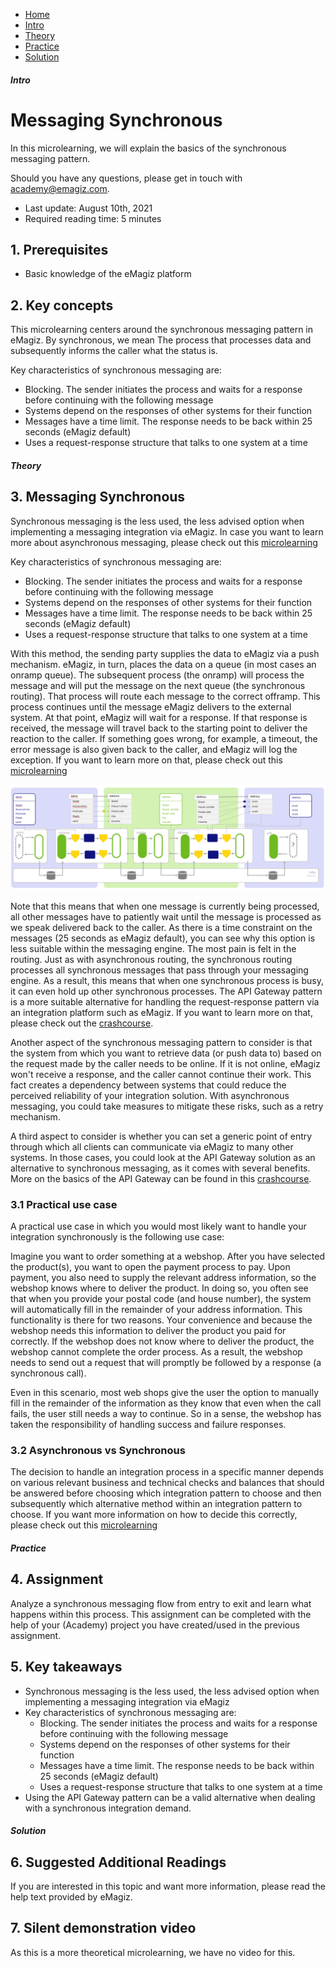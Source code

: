 <div class="ez-academy">
    <div class="ez-academy__body">
        <main class="micro-learning">
        <ul class="doc-nav">
            <li class="doc-nav__item"><a href="../../docs/microlearning/intermediate-key-concepts-emagiz-messaging-index" class="doc-nav__link">Home</a></li>
            <li class="doc-nav__item"><a href="#intro" class="doc-nav__link">Intro</a></li>
            <li class="doc-nav__item"><a href="#theory" class="doc-nav__link">Theory</a></li>
            <li class="doc-nav__item"><a href="#practice" class="doc-nav__link">Practice</a></li>
            <li class="doc-nav__item"><a href="#solution" class="doc-nav__link">Solution</a></li>
        </ul>

<div class="doc">

##### Intro

# Messaging Synchronous

In this microlearning, we will explain the basics of the synchronous messaging pattern.

Should you have any questions, please get in touch with academy@emagiz.com.

- Last update: August 10th, 2021
- Required reading time: 5 minutes

## 1. Prerequisites
- Basic knowledge of the eMagiz platform

## 2. Key concepts
This microlearning centers around the synchronous messaging pattern in eMagiz.
By synchronous, we mean The process that processes data and subsequently informs the caller what the status is.

Key characteristics of synchronous messaging are:

- Blocking. The sender initiates the process and waits for a response before continuing with the following message
- Systems depend on the responses of other systems for their function
- Messages have a time limit. The response needs to be back within 25 seconds (eMagiz default)
- Uses a request-response structure that talks to one system at a time

##### Theory

## 3. Messaging Synchronous

Synchronous messaging is the less used, the less advised option when implementing a messaging integration via eMagiz. In case you want to learn more about asynchronous messaging, please check out this [microlearning](crashcourse-messaging-messaging-asynchronous.md)

Key characteristics of synchronous messaging are:

- Blocking. The sender initiates the process and waits for a response before continuing with the following message
- Systems depend on the responses of other systems for their function
- Messages have a time limit. The response needs to be back within 25 seconds (eMagiz default)
- Uses a request-response structure that talks to one system at a time

With this method, the sending party supplies the data to eMagiz via a push mechanism. eMagiz, in turn, places the data on a queue (in most cases an onramp queue). The subsequent process (the onramp) will process the message and will put the message on the next queue (the synchronous routing). That process will route each message to the correct offramp. This process continues until the message eMagiz delivers to the external system. At that point, eMagiz will wait for a response. If that response is received, the message will travel back to the starting point to deliver the reaction to the caller. If something goes wrong, for example, a timeout, the error message is also given back to the caller, and eMagiz will log the exception. If you want to learn more on that, please check out this [microlearning](intermediate-understanding-error-handling-in-emagiz-messaging-synchronous.md)

<p align="center"><img src="../../img/microlearning/intermediate-key-concepts-emagiz-messaging-messaging-synchronous--concept.png"></p>

Note that this means that when one message is currently being processed, all other messages have to patiently wait until the message is processed as we speak delivered back to the caller. As there is a time constraint on the messages (25 seconds as eMagiz default), you can see why this option is less suitable within the messaging engine. The most pain is felt in the routing. Just as with asynchronous routing, the synchronous routing processes all synchronous messages that pass through your messaging engine. As a result, this means that when one synchronous process is busy, it can even hold up other synchronous processes. The API Gateway pattern is a more suitable alternative for handling the request-response pattern via an integration platform such as eMagiz. If you want to learn more on that, please check out the [crashcourse](crashcourse-api-gateway-index.md).

Another aspect of the synchronous messaging pattern to consider is that the system from which you want to retrieve data (or push data to) based on the request made by the caller needs to be online. If it is not online, eMagiz won't receive a response, and the caller cannot continue their work. This fact creates a dependency between systems that could reduce the perceived reliability of your integration solution. With asynchronous messaging, you could take measures to mitigate these risks, such as a retry mechanism.

A third aspect to consider is whether you can set a generic point of entry through which all clients can communicate via eMagiz to many other systems. In those cases, you could look at the API Gateway solution as an alternative to synchronous messaging, as it comes with several benefits. More on the basics of the API Gateway can be found in this [crashcourse](crashcourse-api-gateway-index.md).

### 3.1 Practical use case

A practical use case in which you would most likely want to handle your integration synchronously is the following use case:

Imagine you want to order something at a webshop. After you have selected the product(s), you want to open the payment process to pay. Upon payment, you also need to supply the relevant address information, so the webshop knows where to deliver the product. In doing so, you often see that when you provide your postal code (and house number), the system will automatically fill in the remainder of your address information. This functionality is there for two reasons. Your convenience and because the webshop needs this information to deliver the product you paid for correctly. If the webshop does not know where to deliver the product, the webshop cannot complete the order process. As a result, the webshop needs to send out a request that will promptly be followed by a response (a synchronous call). 

Even in this scenario, most web shops give the user the option to manually fill in the remainder of the information as they know that even when the call fails, the user still needs a way to continue. So in a sense, the webshop has taken the responsibility of handling success and failure responses.

### 3.2 Asynchronous vs Synchronous

The decision to handle an integration process in a specific manner depends on various relevant business and technical checks and balances that should be answered before choosing which integration pattern to choose and then subsequently which alternative method within an integration pattern to choose. If you want more information on how to decide this correctly, please check out this [microlearning](intermediate-discover-your-integration-landscape-determining-integration-pattern.md)

##### Practice

## 4. Assignment

Analyze a synchronous messaging flow from entry to exit and learn what happens within this process. 
This assignment can be completed with the help of your (Academy) project you have created/used in the previous assignment.

## 5. Key takeaways

- Synchronous messaging is the less used, the less advised option when implementing a messaging integration via eMagiz
- Key characteristics of synchronous messaging are:
    - Blocking. The sender initiates the process and waits for a response before continuing with the following message
    - Systems depend on the responses of other systems for their function
    - Messages have a time limit. The response needs to be back within 25 seconds (eMagiz default)
    - Uses a request-response structure that talks to one system at a time
- Using the API Gateway pattern can be a valid alternative when dealing with a synchronous integration demand.

##### Solution

## 6. Suggested Additional Readings

If you are interested in this topic and want more information, please read the help text provided by eMagiz.

## 7. Silent demonstration video

As this is a more theoretical microlearning, we have no video for this.

</div>
</main>
</div>
</div>